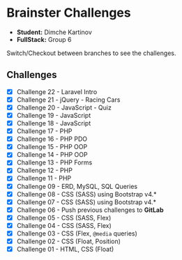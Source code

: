 # Brainster Challenges

-   **Student:** Dimche Kartinov
-   **FullStack:** Group 6

Switch/Checkout between branches to see the challenges.

## Challenges

-   [x] Challenge 22 - Laravel Intro
-   [x] Challenge 21 - jQuery - Racing Cars
-   [x] Challenge 20 - JavaScript - Quiz
-   [x] Challenge 19 - JavaScript
-   [x] Challenge 18 - JavaScript
-   [x] Challenge 17 - PHP
-   [x] Challenge 16 - PHP PDO
-   [x] Challenge 15 - PHP OOP
-   [x] Challenge 14 - PHP OOP
-   [x] Challenge 13 - PHP Forms
-   [x] Challenge 12 - PHP
-   [x] Challenge 11 - PHP
-   [x] Challenge 09 - ERD, MySQL, SQL Queries
-   [x] Challenge 08 - CSS (SASS) using Bootstrap v4.\*
-   [x] Challenge 07 - CSS (SASS) using Bootstrap v4.\*
-   [x] Challenge 06 - Push previous challenges to **GitLab**
-   [x] Challenge 05 - CSS (SASS, Flex)
-   [x] Challenge 04 - CSS (SASS, Flex)
-   [x] Challenge 03 - CSS (Flex, `@media` queries)
-   [x] Challenge 02 - CSS (Float, Position)
-   [x] Challenge 01 - HTML, CSS (Float)
